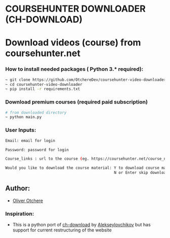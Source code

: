 # COURSEHUNTER DOWNLOADER (CH-DOWNLOAD)

# Download videos (course) from coursehunter.net

### How to install needed packages ( Python 3.\* required):

```sh
~ git clone https://github.com/OtchereDev/coursehunter-video-downloader.git
~ cd coursehunter-video-downloader
~ pip install -r requirements.txt
```

### Download premium courses (required paid subscription)

```sh
# from downloaded directory
~ python main.py
```

### User Inputs:

```sh
Email: email for login

Password: password for login

Course_links : url to the course (eg. https://coursehunter.net/course_name)

Would you like to download the course material: Y to download course material 
                                                N or Enter skip downloading it 
```

## Author:

- [Oliver Otchere](https://github.com/OtchereDev)

### Inspiration:

- This is a python port of [ch-download](https://github.com/alekseylovchikov/ch-download) by [Alekseylovchikov](https://github.com/alekseylovchikov) but has support for current restructuring of the website
